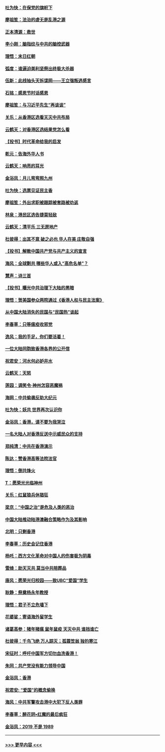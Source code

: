 #### [吐为快：在保党的旗帜下](../pages/nsc993/n11691188.md?t=12010001) 
#### [廖祖笙：法治的虚无是乱港之源](../pages/nsc993/n11690605.md?t=12010001) 
#### [正本清源：救世](../pages/nsc993/n11689134.md?t=12010001) 
#### [李小刚：脑指纹与中共的脑控武器](../pages/nsc993/n11688900.md?t=12010001) 
#### [理悟：末日红朝](../pages/nsc993/n11688829.md?t=12010001) 
#### [弧度：谁逼迫美利坚祭出终极大杀器](../pages/nsc993/n11688735.md?t=12010001) 
#### [伍新：此线抽头天拆谍网——王立强叛逃感言](../pages/nsc993/n11687981.md?t=12010001) 
#### [石铭：感恩节时话感恩](../pages/nsc993/n11687568.md?t=12010001) 
#### [廖祖笙：与习近平先生“再谈谈”](../pages/nsc993/n11687005.md?t=12010001) 
#### [关乐：从香港区选看天灭中共布局](../pages/nsc993/n11686647.md?t=12010001) 
#### [云鹤天：对香港区选结果党怎么看](../pages/nsc993/n11686216.md?t=12010001) 
#### [【投书】时代革命给我的启发](../pages/nsc993/n11684287.md?t=12010001) 
#### [乾元：告海外华人书](../pages/nsc993/n11684044.md?t=12010001) 
#### [云鹤天：响亮的耳光](../pages/nsc993/n11684254.md?t=12010001) 
#### [金浴凤：月儿弯弯照九州](../pages/nsc993/n11684231.md?t=12010001) 
#### [吐为快：选票见证民主香](../pages/nsc993/n11684206.md?t=12010001) 
#### [廖祖笙：外出求职被跟踪被套路被劝返](../pages/nsc993/n11683874.md?t=12010001) 
#### [林泉：港民区选告捷莫轻敌](../pages/nsc993/n11683930.md?t=12010001) 
#### [云鹤天：清平乐 三无房地产](../pages/nsc993/n11681521.md?t=12010001) 
#### [杜彼得：出其不意 破之必也 华人在美 庄敬自强](../pages/nsc993/n11679554.md?t=12010001) 
#### [【投书】解散中国共产党与共产主义的宣言](../pages/nsc993/n11679177.md?t=12010001) 
#### [海风：全球剿共 哪些华人或入“高危名单”？](../pages/nsc993/n11678617.md?t=12010001) 
#### [慧声：诗三首](../pages/nsc993/n11678848.md?t=12010001) 
#### [【投书】曝光中共治理下大陆的黑暗](../pages/nsc993/n11678674.md?t=12010001) 
#### [理悟：贺美国参众两院通过《香港人权与民主法案》](../pages/nsc993/n11678104.md?t=12010001) 
#### [从中国大陆消失的民国与“民国热”谈起](../pages/nsc993/n11678075.md?t=12010001) 
#### [李春草：只等瘟疫收邪党](../pages/nsc993/n11677308.md?t=12010001) 
#### [逸风：我的手足，你们要活着！](../pages/nsc993/n11676352.md?t=12010001) 
#### [一位大陆同胞致香港各界的公开信](../pages/nsc993/n11675761.md?t=12010001) 
#### [祝君安：河水何必妒井水](../pages/nsc993/n11675746.md?t=12010001) 
#### [云鹤天：天怒](../pages/nsc993/n11675718.md?t=12010001) 
#### [莲园：调笑令‧神州怎容恶魔祸](../pages/nsc993/n11675648.md?t=12010001) 
#### [海网：中共偷袭反助大纪元](../pages/nsc993/n11673515.md?t=12010001) 
#### [吐为快：妖共 世界再次认识你](../pages/nsc993/n11673506.md?t=12010001) 
#### [金浴凤：香港，请不要为我哭泣](../pages/nsc993/n11673248.md?t=12010001) 
#### [一名大陆人对香港反送中示威民众的支持](../pages/nsc993/n11672615.md?t=12010001) 
#### [郑纯清：中共在香港演示](../pages/nsc993/n11670539.md?t=12010001) 
#### [陈达：赞香港高等法院法官](../pages/nsc993/n11669542.md?t=12010001) 
#### [理悟：倒共烽火](../pages/nsc993/n11668844.md?t=12010001) 
#### [T：愿荣光光临神州](../pages/nsc993/n11668421.md?t=12010001) 
#### [关乐：红鼠狼兵休猖狂](../pages/nsc993/n11668378.md?t=12010001) 
#### [梁京：“中国之治”是危及人类的恶治](../pages/nsc993/n11668328.md?t=12010001) 
#### [中国大陆推动陆港澳融合策略作为及其影响](../pages/nsc993/n11668157.md?t=12010001) 
#### [北明：只剩香港](../pages/nsc993/n11668002.md?t=12010001) 
#### [李春草：历史会记住香港](../pages/nsc993/n11667927.md?t=12010001) 
#### [杨吒：西方文化革命对中国人的伤害极为阴毒](../pages/nsc993/n11664521.md?t=12010001) 
#### [雪绮：助天灭共 莫当中共陪葬品](../pages/nsc993/n11662650.md?t=12010001) 
#### [唐风：愿荣光归校园——致UBC“爱国”学生](../pages/nsc993/n11662194.md?t=12010001) 
#### [耿静：祭奠杨永年教授](../pages/nsc993/n11662514.md?t=12010001) 
#### [理悟：君子不立危墙下](../pages/nsc993/n11662172.md?t=12010001) 
#### [花婆娑：寄语海外留学生](../pages/nsc993/n11662121.md?t=12010001) 
#### [诸葛高参：猪年猪瘟 鼠年鼠疫 天灭中共 谁挡谁亡](../pages/nsc993/n11661980.md?t=12010001) 
#### [杜彼得：千鸟飞绝 万人踪灭；孤蓑笠翁 独钓寒江](../pages/nsc993/n11661170.md?t=12010001) 
#### [宋征时：呼吁中国军方切勿血洗香港！](../pages/nsc993/n11415318.md?t=12010001) 
#### [朱同：共产党没有能力领导中国](../pages/nsc993/n11660421.md?t=12010001) 
#### [金浴凤：香港](../pages/nsc993/n11660419.md?t=12010001) 
#### [祝君安: “爱国”的概念偷换](../pages/nsc993/n11659706.md?t=12010001) 
#### [海风：中共军警攻击港中大犯下反人类罪](../pages/nsc993/n11659632.md?t=12010001) 
#### [李春草：醉花阴•红魔的最后疯狂](../pages/nsc993/n11659287.md?t=12010001) 
#### [金浴凤：2019 不是 1989](../pages/nsc993/n11657663.md?t=12010001) 

----
#### [ >>> 更早内容 <<< ](../indexes/nsc993-earlier.md)
